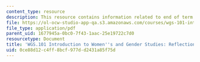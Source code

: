 ```yaml
---
content_type: resource
description: This resource contains information related to end of term reflections.
file: https://ol-ocw-studio-app-qa.s3.amazonaws.com/courses/wgs-101-introduction-to-womens-and-gender-studies-fall-2014/0ce88d12c4ff8bcf977dd2431a85f75d_MITWGS_101F14_Reflections.pdf
file_type: application/pdf
parent_uid: 1677945a-0bc0-7f43-1aac-25e19722c7d0
resourcetype: Document
title: 'WGS.101 Introduction to Women''s and Gender Studies: Reflections'
uid: 0ce88d12-c4ff-8bcf-977d-d2431a85f75d
---
```

